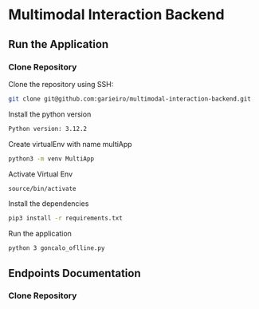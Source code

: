   # Multimodal Interaction Backend
  
  ## Run the Application
  
  ### Clone Repository
  
  Clone the repository using SSH:
  ```bash
  git clone git@github.com:garieiro/multimodal-interaction-backend.git
  ```
  
  Install the python version
  ```bash
  Python version: 3.12.2
  ```
  Create virtualEnv with name multiApp
  ```bash
  python3 -m venv MultiApp
   ```
  Activate Virtual Env
  ```bash
  source/bin/activate
   ```
  Install the dependencies
  ```bash
  pip3 install -r requirements.txt
   ```
  Run the application
  ```bash
  python 3 goncalo_oflline.py
 ```

  ## Endpoints Documentation

  ### Clone Repository
